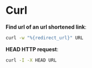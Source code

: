 # Curl

**Find url of an url shortened link**:
```bash
curl -w "%{redirect_url}" URL
```
**HEAD HTTP request**:
```bash
curl -I -X HEAD URL
```
